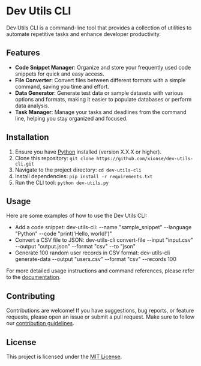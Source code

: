 # **Dev Utils CLI**

Dev Utils CLI is a command-line tool that provides a collection of utilities to automate repetitive tasks and enhance developer productivity.

## Features

- **Code Snippet Manager**: Organize and store your frequently used code snippets for quick and easy access.
- **File Converter**: Convert files between different formats with a simple command, saving you time and effort.
- **Data Generator**: Generate test data or sample datasets with various options and formats, making it easier to populate databases or perform data analysis.
- **Task Manager**: Manage your tasks and deadlines from the command line, helping you stay organized and focused.

## Installation

1. Ensure you have [Python](https://www.python.org/) installed (version X.X.X or higher).
2. Clone this repository: `git clone https://github.com/xionse/dev-utils-cli.git`
3. Navigate to the project directory: `cd dev-utils-cli`
4. Install dependencies: `pip install -r requirements.txt`
5. Run the CLI tool: `python dev-utils.py`

## Usage

Here are some examples of how to use the Dev Utils CLI:

- Add a code snippet: dev-utils-cli: --name "sample_snippet" --language "Python" --code "print('Hello, world!')"
- Convert a CSV file to JSON: dev-utils-cli convert-file --input "input.csv" --output "output.json" --format "csv" --to "json"
- Generate 100 random user records in CSV format: dev-utils-cli generate-data --output "users.csv" --format "csv" --records 100


For more detailed usage instructions and command references, please refer to the [documentation](https://link-to-your-documentation).

## Contributing

Contributions are welcome! If you have suggestions, bug reports, or feature requests, please open an issue or submit a pull request. Make sure to follow our [contribution guidelines](CONTRIBUTING.md).

## License

This project is licensed under the [MIT License](LICENSE).


